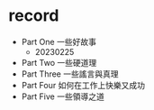 # record

- Part One  一些好故事
  - 20230225
- Part Two  一些硬道理
- Part Three  一些謠言與真理
- Part Four  如何在工作上快樂又成功
- Part Five  一些領導之道
